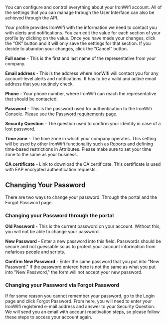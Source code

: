 You can configure and control everything about your IronWifi account. All of the settings that you can manage through the User Interface can also be achieved through the API.

Your profile provides IronWifi with the information we need to contact you with alerts and notifications. You can edit the value for each section of your profile by clicking on the value. Once you have made your changes, click the “OK” button and it will only save the settings for that section. If you decide to abandon your changes, click the “Cancel” button.

**Full name** - This is the first and last name of the representative from your company.

**Email address** - This is the address where IronWifi will contact you for any account-level alerts and notifications. It has to be a valid and active email address that you routinely check.

**Phone** - Your phone number, where IronWifi can reach the representative that should be contacted.

**Password** - This is the password used for authentication to the IronWifi Console. Please see the [Password requirements page](https://www.ironwifi.com/user-guide/passwords/).

**Security Question** - The question used to confirm your identity in case of a lost password.

**Time zone** - The time zone in which your company operates. This setting will be used by other IronWifi functionality such as Reports and defining time-based restrictions in Attributes. Please make sure to set your time zone to the same as your business.

**CA certificate** - Link to download the CA certificate. This certificate is used with EAP encrypted authentication requests.

## Changing Your Password ##
There are two ways to change your password. Through the portal and the Forgot Password page.

### Changing your Password through the portal ###

**Old Password** - This is the current password on your account. Without this, you will not be able to change your password.

**New Password** - Enter a new password into this field. Passwords should be secure and not guessable so as to protect your account information from nefarious people and scripts.

**Confirm New Password** - Enter the same password that you put into "New Password." If the password entered here is not the same as what you put into "New Password," the form will not accept your new password.

### Changing your Password via Forgot Password ###

If for some reason you cannot remember your password, go to the Login page and click Forgot Password. From here, you will need to enter your IronWifi registered e-mail address and answer to your Security Question. We will send you an email with account reactivation steps, so please follow these steps to access your account again.
